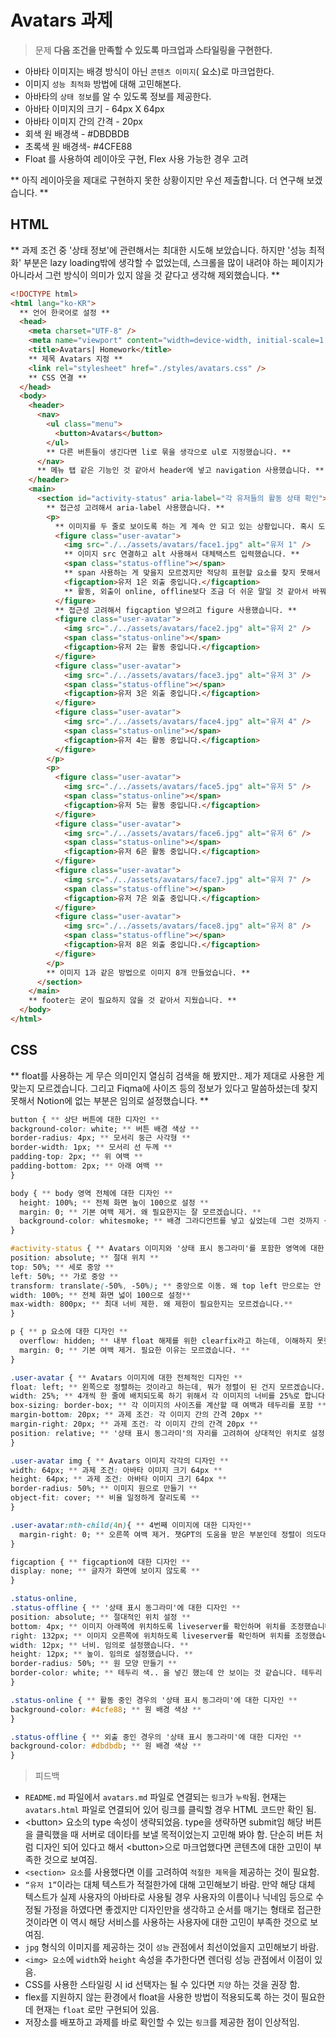 # Avatars 과제

> 문제
> **다음 조건을 만족할 수 있도록 마크업과 스타일링을 구현한다.**

- 아바타 이미지는 배경 방식이 아닌 `콘텐츠 이미지`(<img> 요소)로 마크업한다.
- 이미지 `성능 최적화` 방법에 대해 고민해본다.
- 아바타의 `상태 정보`를 알 수 있도록 정보를 제공한다.
- 아바타 이미지의 크기 - 64px X 64px
- 아바타 이미지 간의 간격 - 20px
- 회색 원 배경색 - #DBDBDB
- 초록색 원 배경색- #4CFE88
- Float 를 사용하여 레이아웃 구현, Flex 사용 가능한 경우 고려

** 아직 레이아웃을 제대로 구현하지 못한 상황이지만 우선 제출합니다. 더 연구해 보겠습니다. **

## HTML

** 과제 조건 중 '상태 정보'에 관련해서는 최대한 시도해 보았습니다. 하지만 '성능 최적화' 부분은 lazy loading밖에 생각할 수 없었는데, 스크롤을 많이 내려야 하는 페이지가 아니라서 그런 방식이 의미가 있지 않을 것 같다고 생각해 제외했습니다. **

```html
<!DOCTYPE html>
<html lang="ko-KR">
  ** 언어 한국어로 설정 **
  <head>
    <meta charset="UTF-8" />
    <meta name="viewport" content="width=device-width, initial-scale=1.0" />
    <title>Avatars| Homework</title>
    ** 제목 Avatars 지정 **
    <link rel="stylesheet" href="./styles/avatars.css" />
    ** CSS 연결 **
  </head>
  <body>
    <header>
      <nav>
        <ul class="menu">
          <button>Avatars</button>
        </ul>
        ** 다른 버튼들이 생긴다면 li로 묶을 생각으로 ul로 지정했습니다. **
      </nav>
      ** 메뉴 탭 같은 기능인 것 같아서 header에 넣고 navigation 사용했습니다. **
    </header>
    <main>
      <section id="activity-status" aria-label="각 유저들의 활동 상태 확인">
        ** 접근성 고려해서 aria-label 사용했습니다. **
        <p>
          ** 이미지를 두 줄로 보이도록 하는 게 계속 안 되고 있는 상황입니다. 혹시 도움이 될까 싶어서 p로 4개씩 구분해 보았습니다. **
          <figure class="user-avatar">
            <img src="./../assets/avatars/face1.jpg" alt="유저 1" />
            ** 이미지 src 연결하고 alt 사용해서 대체택스트 입력했습니다. **
            <span class="status-offline"></span>
            ** span 사용하는 게 맞을지 모르겠지만 적당히 표현할 요소를 찾지 못해서 span 사용했습니다. **
            <figcaption>유저 1은 외출 중입니다.</figcaption>
            ** 활동, 외출이 online, offline보다 조금 더 쉬운 말일 것 같아서 바꿔봤습니다. ** ** 상태가 고정되어 있으면 의미가 없을 것 같아서 span class와 figcaption이 실제 상태에 따라서 같이 변화할 수 있도록 하고 싶었는데, 다른 방법을 찾지 못했습니다. **
          </figure>
          ** 접근성 고려해서 figcaption 넣으려고 figure 사용했습니다. **
          <figure class="user-avatar">
            <img src="./../assets/avatars/face2.jpg" alt="유저 2" />
            <span class="status-online"></span>
            <figcaption>유저 2는 활동 중입니다.</figcaption>
          </figure>
          <figure class="user-avatar">
            <img src="./../assets/avatars/face3.jpg" alt="유저 3" />
            <span class="status-offline"></span>
            <figcaption>유저 3은 외출 중입니다.</figcaption>
          </figure>
          <figure class="user-avatar">
            <img src="./../assets/avatars/face4.jpg" alt="유저 4" />
            <span class="status-online"></span>
            <figcaption>유저 4는 활동 중입니다.</figcaption>
          </figure>
        </p>
        <p>
          <figure class="user-avatar">
            <img src="./../assets/avatars/face5.jpg" alt="유저 5" />
            <span class="status-online"></span>
            <figcaption>유저 5는 활동 중입니다.</figcaption>
          </figure>
          <figure class="user-avatar">
            <img src="./../assets/avatars/face6.jpg" alt="유저 6" />
            <span class="status-online"></span>
            <figcaption>유저 6은 활동 중입니다.</figcaption>
          </figure>
          <figure class="user-avatar">
            <img src="./../assets/avatars/face7.jpg" alt="유저 7" />
            <span class="status-offline"></span>
            <figcaption>유저 7은 외출 중입니다.</figcaption>
          </figure>
          <figure class="user-avatar">
            <img src="./../assets/avatars/face8.jpg" alt="유저 8" />
            <span class="status-offline"></span>
            <figcaption>유저 8은 외출 중입니다.</figcaption>
          </figure>
        </p>
        ** 이미지 1과 같은 방법으로 이미지 8개 만들었습니다. **
      </section>
    </main>
    ** footer는 굳이 필요하지 않을 것 같아서 지웠습니다. **
  </body>
</html>
```

## CSS

** float를 사용하는 게 무슨 의미인지 열심히 검색을 해 봤지만.. 제가 제대로 사용한 게 맞는지 모르겠습니다. 그리고 Fiqma에 사이즈 등의 정보가 있다고 말씀하셨는데 찾지 못해서 Notion에 없는 부분은 임의로 설정했습니다. **

```css
button { ** 상단 버튼에 대한 디자인 **
background-color: white; ** 버튼 배경 색상 **
border-radius: 4px; ** 모서리 둥근 사각형 **
border-width: 1px; ** 모서리 선 두께 **
padding-top: 2px; ** 위 여백 **
padding-bottom: 2px; ** 아래 여백 **
}

body { ** body 영역 전체에 대한 디자인 **
  height: 100%; ** 전체 화면 높이 100으로 설정 **
  margin: 0; ** 기본 여백 제거. 왜 필요한지는 잘 모르겠습니다. **
  background-color: whitesmoke; ** 배경 그라디언트를 넣고 싶었는데 그런 것까지 신경쓸 수 있는 상황이 아니어서 우선 색상으로 넣었습니다.**
}

#activity-status { ** Avatars 이미지와 '상태 표시 동그라미'를 포함한 영역에 대한 디자인 **
position: absolute; ** 절대 위치 **
top: 50%; ** 세로 중앙 **
left: 50%; ** 가로 중앙 **
transform: translate(-50%, -50%); ** 중앙으로 이동. 왜 top left 만으로는 안 되는 것인지 모르겠지만 필요하다고 해서 넣었습니다. **
width: 100%; ** 전체 화면 넓이 100으로 설정**
max-width: 800px; ** 최대 너비 제한. 왜 제한이 필요한지는 모르겠습니다.**
}

p { ** p 요소에 대한 디자인 **
  overflow: hidden; ** 내부 float 해제를 위한 clearfix라고 하는데, 이해하지 못했습니다.**
  margin: 0; ** 기본 여백 제거. 필요한 이유는 모르겠습니다. **
}

.user-avatar { ** Avatars 이미지에 대한 전체적인 디자인 **
float: left; ** 왼쪽으로 정렬하는 것이라고 하는데, 뭐가 정렬이 된 건지 모르겠습니다. **
width: 25%; ** 4개씩 한 줄에 배치되도록 하기 위해서 각 이미지의 너비를 25%로 합니다. 챗GPT의 도움을 받은 부분인데 의도대로 나오지도 않고, 아직 완전하게 이해하지도 못한 것 같습니다. **
box-sizing: border-box; ** 각 이미지의 사이즈를 계산할 때 여백과 테두리를 포함 **
margin-bottom: 20px; ** 과제 조건: 각 이미지 간의 간격 20px **
margin-right: 20px; ** 과제 조건: 각 이미지 간의 간격 20px **
position: relative; ** '상태 표시 동그라미'의 자리를 고려하여 상대적인 위치로 설정 **
}

.user-avatar img { ** Avatars 이미지 각각의 디자인 **
width: 64px; ** 과제 조건: 아바타 이미지 크기 64px **
height: 64px; ** 과제 조건: 아바타 이미지 크기 64px **
border-radius: 50%; ** 이미지 원으로 만들기 **
object-fit: cover; ** 비율 일정하게 잘리도록 **
}

.user-avatar:nth-child(4n){ ** 4번째 이미지에 대한 디자인**
  margin-right: 0; ** 오른쪽 여백 제거. 챗GPT의 도움을 받은 부분인데 정렬이 의도대로 되지 않고 있는 상황이라 필요한 이유를 모르겠습니다. **
}

figcaption { ** figcaption에 대한 디자인 **
display: none; ** 글자가 화면에 보이지 않도록 **
}

.status-online,
.status-offline { ** '상태 표시 동그라미'에 대한 디자인 **
position: absolute; ** 절대적인 위치 설정 **
bottom: 4px; ** 이미지 아래쪽에 위치하도록 liveserver를 확인하며 위치를 조정했습니다. **
right: 132px; ** 이미지 오른쪽에 위치하도록 liveserver를 확인하며 위치를 조정했습니다. **
width: 12px; ** 너비. 임의로 설정했습니다. **
height: 12px; ** 높이. 임의로 설정했습니다. **
border-radius: 50%; ** 원 모양 만들기 **
border-color: white; ** 테두리 색.. 을 넣긴 했는데 안 보이는 것 같습니다. 테두리 선 두께를 지정하지 않아서 안 보이는 것으로 짐작하고 있습니다.**
}

.status-online { ** 활동 중인 경우의 '상태 표시 동그라미'에 대한 디자인 **
background-color: #4cfe88; ** 원 배경 색상 **
}

.status-offline { ** 외출 중인 경우의 '상태 표시 동그라미'에 대한 디자인 **
background-color: #dbdbdb; ** 원 배경 색상 **
}
```

> 피드백

- `README.md` 파일에서 `avatars.md` 파일로 연결되는 `링크`가 `누락`됨. 현재는 `avatars.html` 파일로 연결되어 있어 링크를 클릭할 경우 HTML 코드만 확인 됨.
- \<button> 요소의 type 속성이 생략되었음. type을 생략하면 submit임 해당 버튼을 클릭했을 때 서버로 데이타를 보낼 목적이었는지 고민해 봐야 함.
  단순히 버튼 처럼 디자인 되어 있다고 해서 \<button>으로 마크업했다면 콘텐츠에 대한 고민이 부족한 것으로 보여짐.
- `<section> 요소`를 사용했다면 이를 고려하여 `적절한 제목`을 제공하는 것이 필요함.
- `“유저 1”`이라는 대체 텍스트가 적절한가에 대해 고민해보기 바람.
  만약 해당 대체 텍스트가 실제 사용자의 아바타로 사용될 경우 사용자의 이름이나 닉네임 등으로 수정될 가정을 하였다면 좋겠지만 디자인만을 생각하고 순서를 매기는 형태로 접근한 것이라면 이 역시 해당 서비스를 사용하는 사용자에 대한 고민이 부족한 것으로 보여짐.
- `jpg` 형식의 이미지를 제공하는 것이 `성능` 관점에서 최선이었을지 고민해보기 바람.
- `<img> 요소`에 `width`와 `height` 속성을 추가한다면 렌더링 성능 관점에서 이점이 있음.
- CSS를 사용한 스타일링 시 id 선택자는 될 수 있다면 `지양` 하는 것을 권장 함.
- flex를 지원하지 않는 환경에서 float을 사용한 방법이 적용되도록 하는 것이 필요한데 현재는 `float` 로만 구현되어 있음.
- 저장소를 배포하고 과제를 바로 확인할 수 있는 `링크`를 제공한 점이 인상적임.
